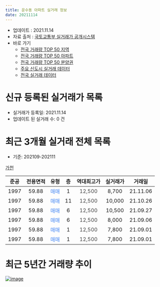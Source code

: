 ```yaml
---
title: 운수동 아파트 실거래 정보
date: 20211114
---
```


* 업데이트 : 2021.11.14
* 자료 출처 : [국토교통부 실거래가 공개시스템](http://rt.molit.go.kr)
* 바로 가기
    * [전국 거래량 TOP 50 지역](https://apt-info.github.io/apt-trade-info/tr)
    * [전국 거래량 TOP 50 아파트](https://apt-info.github.io/apt-trade-info/ta)
    * [전국 거래량 TOP 50 분양권](https://apt-info.github.io/apt-trade-info/tb)
    * [주요 신도시 실거래 데이터](https://apt-info.github.io/apt-trade-info/newtown)
    * [전국 실거래 데이터](https://apt-info.github.io/apt-trade-info/all)



<script async src="https://pagead2.googlesyndication.com/pagead/js/adsbygoogle.js"></script>
<!-- 기본광고 -->
<ins class="adsbygoogle"
     style="display:block"
     data-ad-client="ca-pub-1142216861245946"
     data-ad-slot="4805727019"
     data-ad-format="auto"
     data-full-width-responsive="true"></ins>
<script>
     (adsbygoogle = window.adsbygoogle || []).push({});
</script>


# 신규 등록된 실거래가 목록

* 실거래가 등록일: 2021.11.14
* 업데이트 된 실거래 수: 0 건




<script async src="https://pagead2.googlesyndication.com/pagead/js/adsbygoogle.js"></script>
<!-- 기본광고 -->
<ins class="adsbygoogle"
     style="display:block"
     data-ad-client="ca-pub-1142216861245946"
     data-ad-slot="4805727019"
     data-ad-format="auto"
     data-full-width-responsive="true"></ins>
<script>
     (adsbygoogle = window.adsbygoogle || []).push({});
</script>


# 최근 3개월 실거래 전체 목록
* 기준: 202109-202111


[가천](https://search.naver.com/search.naver?query=%EA%B0%80%EC%B2%9C)

|준공|전용면적|유형|층|역대최고가|실거래가|거래일|
|:---:|:---:|:---:|:---:|:---:|:---:|:---:|
|1997|59.88|<span style="color:#4285F3">매매</span>|1|<span style="color:#444444">12,500</span>|8,700|21.11.06|
|1997|59.88|<span style="color:#4285F3">매매</span>|11|<span style="color:#444444">12,500</span>|10,000|21.10.26|
|1997|59.88|<span style="color:#4285F3">매매</span>|6|<span style="color:#444444">12,500</span>|10,500|21.09.27|
|1997|59.88|<span style="color:#4285F3">매매</span>|6|<span style="color:#444444">12,500</span>|8,000|21.09.06|
|1997|59.88|<span style="color:#4285F3">매매</span>|1|<span style="color:#444444">12,500</span>|7,800|21.09.01|
|1997|59.88|<span style="color:#4285F3">매매</span>|1|<span style="color:#444444">12,500</span>|7,800|21.09.01|



<script async src="https://pagead2.googlesyndication.com/pagead/js/adsbygoogle.js"></script>
<!-- 기본광고 -->
<ins class="adsbygoogle"
     style="display:block"
     data-ad-client="ca-pub-1142216861245946"
     data-ad-slot="4805727019"
     data-ad-format="auto"
     data-full-width-responsive="true"></ins>
<script>
     (adsbygoogle = window.adsbygoogle || []).push({});
</script>


# 최근 5년간 거래량 추이


<div style="width:100%;">
    <canvas id="deal_progress" height="200"></canvas>
</div>

<script>
new Chart(document.getElementById("deal_progress"), {
    type: 'line',
    data: {
        labels: ['16.01','16.02','16.03','16.04','16.05','16.06','16.08','16.10','16.12','17.01','17.02','17.03','17.04','17.06','17.07','17.10','17.11','17.12','18.03','18.05','18.07','18.08','18.09','18.10','18.11','18.12','19.01','19.06','19.07','19.08','19.09','19.10','19.12','20.02','20.03','20.04','20.06','20.07','20.09','20.11','21.01','21.04','21.05','21.08','21.09','21.10','21.11'],
        datasets: [{
            label: '매매/분양권',
            data: [2,1,2,2,2,1,3,4,1,1,0,4,1,1,0,0,1,0,1,0,1,1,1,2,1,1,1,0,1,1,1,2,0,2,1,1,0,1,4,1,1,1,3,3,4,1,1],
            borderColor: "rgba(66, 133, 243, 1)",
            backgroundColor: "rgba(66, 133, 243, 0.05)",
            borderWidth: 1,
            pointRadius: 0,
            fill: false,
            lineTension: 0
        },{
            label: '전/월세',
            data: [1,0,0,1,1,1,0,1,0,0,1,0,0,0,1,1,0,2,1,1,0,0,0,0,0,0,1,1,0,1,0,0,1,0,0,0,1,0,0,1,0,0,1,1,0,0,0],
            borderColor: "rgba(255, 90, 0, 1)",
            backgroundColor: "rgba(255, 90, 0, 0.05)",
            borderWidth: 1,
            pointRadius: 0,
            fill: false,
            lineTension: 0
        },{
            label: '합계',
            data: [3,1,2,3,3,2,3,5,1,1,1,4,1,1,1,1,1,2,2,1,1,1,1,2,1,1,2,1,1,2,1,2,1,2,1,1,1,1,4,2,1,1,4,4,4,1,1],
            borderColor: "rgba(0, 0, 0, 1)",
            backgroundColor: "rgba(0, 0, 0, 0.03)",
            borderWidth: 0.1,
            pointRadius: 0,
            fill: true,
            lineTension: 0
        }
        ]
    },
    options: {
        responsive: true,
        title: {
            display: false
        },
        tooltips: {
            mode: 'index',
            intersect: false
        },
        hover: {
            mode: 'nearest',
            intersect: true
        },
        scales: {
            xAxes: [{
                display: true,
                scaleLabel: {
                    display: true,
                    labelString: '년/월'
                }
            }],
            yAxes: [{
                display: true,
                ticks: {
                    suggestedMin: 0,
                },
                scaleLabel: {
                    display: true,
                    labelString: '실거래 수'
                }
            }]
        }
    }
});

</script>


[![image](https://apt-info.github.io/images/2020-01-03-apt-trade-info/1024x500.png)](https://play.google.com/store/apps/details?id=com.aptinfo.apttradeinfo)

